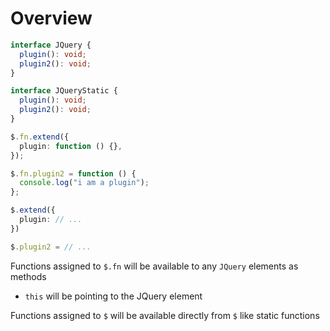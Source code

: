 # Overview

```ts
interface JQuery {
  plugin(): void;
  plugin2(): void;
}

interface JQueryStatic {
  plugin(): void;
  plugin2(): void;
}

$.fn.extend({
  plugin: function () {},
});

$.fn.plugin2 = function () {
  console.log("i am a plugin");
};

$.extend({
  plugin: // ...
})

$.plugin2 = // ...
```

Functions assigned to `$.fn` will be available to any `JQuery` elements as
methods

- `this` will be pointing to the JQuery element

Functions assigned to `$` will be available directly from `$` like static
functions
